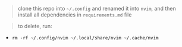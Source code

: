 > clone this repo into `~/.config` and renamed it into `nvim`, and then install all dependencies in `requirements.md` file

> to delete, run:

- `rm -rf ~/.config/nvim ~/.local/share/nvim ~/.cache/nvim`

